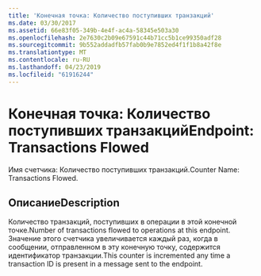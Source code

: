 ```yaml
---
title: 'Конечная точка: Количество поступивших транзакций'
ms.date: 03/30/2017
ms.assetid: 66e83f05-349b-4e4f-ac4a-58345e503a30
ms.openlocfilehash: 2e7630c2b09e67591c44b71cc5b1ce99350adf28
ms.sourcegitcommit: 9b552addadfb57fab0b9e7852ed4f1f1b8a42f8e
ms.translationtype: MT
ms.contentlocale: ru-RU
ms.lasthandoff: 04/23/2019
ms.locfileid: "61916244"
---
```

# <a name="endpoint-transactions-flowed"></a><span data-ttu-id="e215f-102">Конечная точка: Количество поступивших транзакций</span><span class="sxs-lookup"><span data-stu-id="e215f-102">Endpoint: Transactions Flowed</span></span>
<span data-ttu-id="e215f-103">Имя счетчика: Количество поступивших транзакций.</span><span class="sxs-lookup"><span data-stu-id="e215f-103">Counter Name: Transactions Flowed.</span></span>  
  
## <a name="description"></a><span data-ttu-id="e215f-104">Описание</span><span class="sxs-lookup"><span data-stu-id="e215f-104">Description</span></span>  
 <span data-ttu-id="e215f-105">Количество транзакций, поступивших в операции в этой конечной точке.</span><span class="sxs-lookup"><span data-stu-id="e215f-105">Number of transactions flowed to operations at this endpoint.</span></span> <span data-ttu-id="e215f-106">Значение этого счетчика увеличивается каждый раз, когда в сообщении, отправленном в эту конечную точку, содержится идентификатор транзакции.</span><span class="sxs-lookup"><span data-stu-id="e215f-106">This counter is incremented any time a transaction ID is present in a message sent to the endpoint.</span></span>
